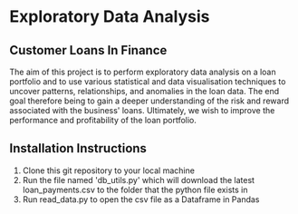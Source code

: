 # Exploratory Data Analysis
## Customer Loans In Finance

The aim of this project is to perform exploratory data analysis on a loan portfolio and to use various statistical and data visualisation techniques to uncover patterns, relationships, and anomalies in the loan data. The end goal therefore being to gain a deeper understanding of the risk and reward associated with the business' loans. Ultimately, we wish to improve the performance and profitability of the loan portfolio.

## Installation Instructions

1. Clone this git repository to your local machine
2. Run the file named 'db_utils.py' which will download the latest loan_payments.csv to the folder that the python file exists in
3. Run read_data.py to open the csv file as a Dataframe in Pandas